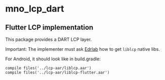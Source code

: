 # mno_lcp_dart

## Flutter LCP implementation

This package provides a DART LCP layer. 

Important: The implementer must ask [Edrlab](https://edrlab.org) how to get `liblcp` native libs.

For Android, it should look like in build.gradle:
```
compile files('../lcp-aar/liblcp.aar')
compile files('../lcp-aar/liblcp-flutter.aar')
```
